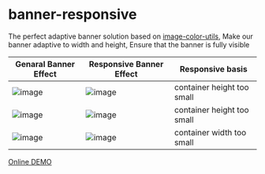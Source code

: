 # banner-responsive
The perfect adaptive banner solution based on [image-color-utils](https://github.com/AwesomeDevin/ImageColorUtils), Make our banner adaptive to width and height, Ensure that the banner is fully visible 


| Genaral Banner Effect | Responsive Banner Effect | Responsive basis
| -------- | ------- | ------- |
|  ![image](https://github.com/user-attachments/assets/f306e5c5-c53f-48d0-9215-85087a5aa14d) | ![image](https://github.com/user-attachments/assets/5675c643-3f0b-4eae-b687-ca2dec5f3597) | container height too small  |
|  ![image](https://github.com/user-attachments/assets/d8c53aa4-0ec8-4919-8c4d-aa725b63dcb5) | ![image](https://github.com/user-attachments/assets/dcd67f5f-6b63-4613-8e0a-e752a8934c6b)| container height too small  |
| ![image](https://github.com/user-attachments/assets/da552562-40d6-4702-bd1e-0cb354bcc1f7) | ![image](https://github.com/user-attachments/assets/10ec6930-158c-4aff-8054-5ea656250a50) |  container width too small |


[Online DEMO](https://good-responsive-banner.netlify.app/#/src/README.md)
